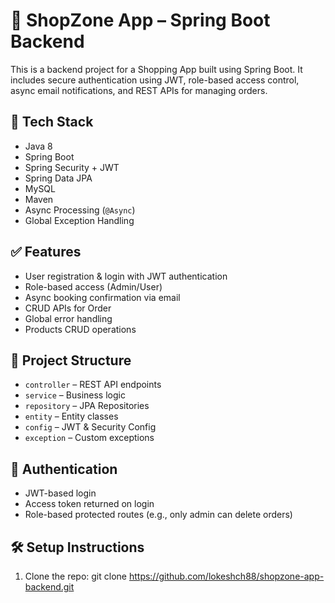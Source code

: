 # 🏨 ShopZone App – Spring Boot Backend

This is a backend project for a Shopping App built using Spring Boot. It includes secure authentication using JWT, role-based access control, async email notifications, and REST APIs for managing orders.

## 🚀 Tech Stack
- Java 8
- Spring Boot
- Spring Security + JWT
- Spring Data JPA
- MySQL
- Maven
- Async Processing (`@Async`)
- Global Exception Handling

## ✅ Features
- User registration & login with JWT authentication
- Role-based access (Admin/User)
- Async booking confirmation via email
- CRUD APIs for Order
- Global error handling
- Products CRUD operations

## 📁 Project Structure
- `controller` – REST API endpoints
- `service` – Business logic
- `repository` – JPA Repositories
- `entity` – Entity classes
- `config` – JWT & Security Config
- `exception` – Custom exceptions

## 🔐 Authentication
- JWT-based login
- Access token returned on login
- Role-based protected routes (e.g., only admin can delete orders)

## 🛠️ Setup Instructions

1. Clone the repo:
   git clone https://github.com/lokeshch88/shopzone-app-backend.git
